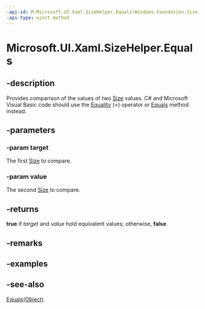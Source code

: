 ```yaml
---
-api-id: M:Microsoft.UI.Xaml.SizeHelper.Equals(Windows.Foundation.Size,Windows.Foundation.Size)
-api-type: winrt method
---
```


<!-- Method syntax
public bool Equals(Windows.Foundation.Size target, Windows.Foundation.Size value)
-->

# Microsoft.UI.Xaml.SizeHelper.Equals

## -description

Provides comparison of the values of two [Size](/uwp/api/windows.foundation.size) values. C# and Microsoft Visual Basic code should use the [Equality](/dotnet/api/windows.foundation.size.op_equality?view=dotnet-uwp-10.0&preserve-view=true) (=) operator or [Equals](/dotnet/api/windows.foundation.size.equals?view=dotnet-uwp-10.0&preserve-view=true) method instead.

## -parameters

### -param target

The first [Size](/uwp/api/windows.foundation.size) to compare.

### -param value

The second [Size](/uwp/api/windows.foundation.size) to compare.

## -returns

**true** if *target* and *value* hold equivalent values; otherwise, **false**.

## -remarks

## -examples

## -see-also

[Equals(Object)](/dotnet/api/system.object.equals?view=dotnet-uwp-10.0&preserve-view=true)
